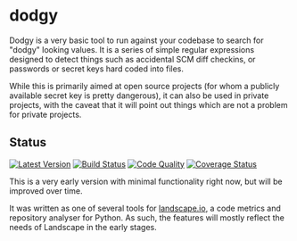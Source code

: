 dodgy
=====

Dodgy is a very basic tool to run against your codebase to search for "dodgy" looking values. It is a series of simple regular expressions designed to detect things such as accidental SCM diff checkins, or passwords or secret keys hard coded into files.

While this is primarily aimed at open source projects (for whom a publicly available secret key is pretty dangerous), it can also be used in private projects, with the caveat that it will point out things which are not a problem for private projects.


Status
---

[![Latest Version](https://pypip.in/v/dodgy/badge.png)](https://crate.io/packages/dodgy)
[![Build Status](https://travis-ci.org/landscapeio/dodgy.png?branch=master)](https://travis-ci.org/landscapeio/dodgy) 
[![Code Quality](https://landscape.io/github/landscapeio/dodgy/master/landscape.png)](https://landscape.io/github/landscapeio/dodgy/master)
[![Coverage Status](https://coveralls.io/repos/landscapeio/dodgy/badge.png)](https://coveralls.io/r/landscapeio/dodgy)

This is a very early version with minimal functionality right now, but will be improved over time. 

It was written as one of several tools for [landscape.io](https://landscape.io), a code metrics and repository analyser for Python. As such, the features will mostly reflect the needs of Landscape in the early stages.

